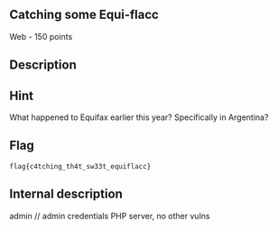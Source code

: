 ## Catching some Equi-flacc
Web - 150 points

Description
------------


Hint
------------
What happened to Equifax earlier this year?  Specifically in Argentina?

Flag
------------

`flag{c4tching_th4t_sw33t_equiflacc}`


Internal description
------------
admin // admin credentials
PHP server, no other vulns
